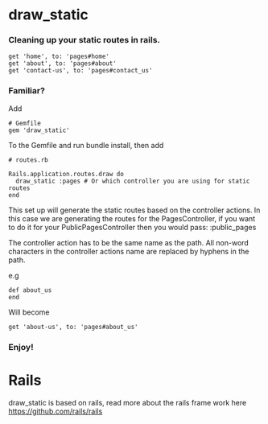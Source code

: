 # draw_static

### Cleaning up your static routes in rails.

```
get 'home', to: 'pages#home'
get 'about', to: 'pages#about'
get 'contact-us', to: 'pages#contact_us'
```

### Familiar?

Add

```
# Gemfile
gem 'draw_static'
```
To the Gemfile and run bundle install, then add

```
# routes.rb

Rails.application.routes.draw do
  draw_static :pages # Or which controller you are using for static routes
end
```

This set up will generate the static routes based on the controller actions.
In this case we are generating the routes for the PagesController, if you want to do it for your PublicPagesController then you would pass: :public_pages

The controller action has to be the same name as the path. All non-word characters in the controller actions name are replaced by hyphens in the path.

e.g
```
def about_us
end
```
Will become
```
get 'about-us', to: 'pages#about_us'
```

### Enjoy!


# Rails

draw_static is based on rails, read more about the rails frame work here
https://github.com/rails/rails
